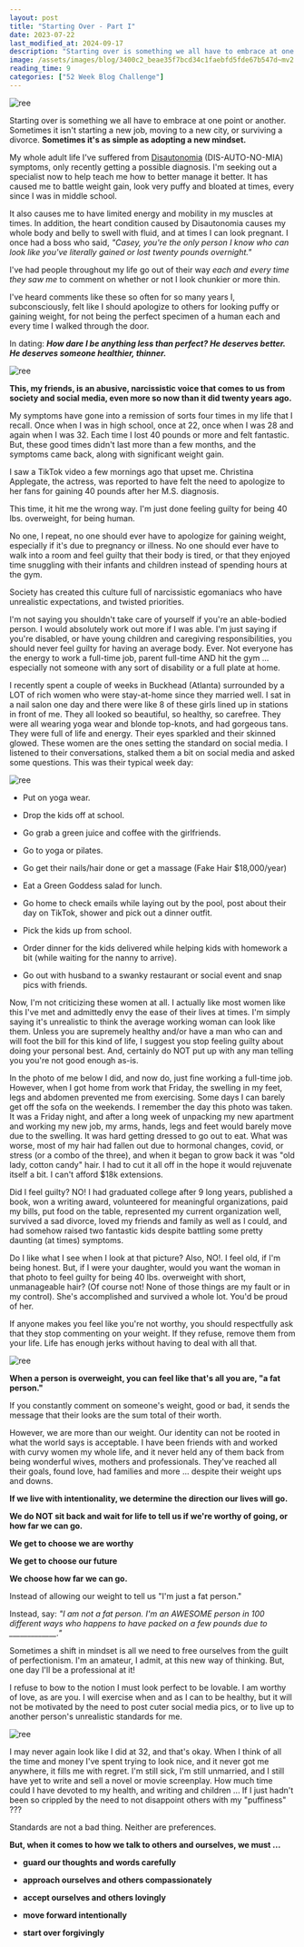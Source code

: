 ```yaml
---
layout: post
title: "Starting Over - Part I"
date: 2023-07-22
last_modified_at: 2024-09-17
description: "Starting over is something we all have to embrace at one point or another. Sometimes it isn't starting a new job, moving to a new city, or surviving a divorce. Sometimes it's as s…"
image: /assets/images/blog/3400c2_beae35f7bcd34c1faebfd5fde67b547d~mv2.png
reading_time: 9
categories: ["52 Week Blog Challenge"]
---
```


![ree](/assets/images/blog/3400c2_beae35f7bcd34c1faebfd5fde67b547d~mv2.png)

Starting over is something we all have to embrace at one point or another. Sometimes it isn't starting a new job, moving to a new city, or surviving a divorce. **Sometimes it's as simple as adopting a new mindset.**

My whole adult life I've suffered from [Disautonomia](https://my.clevelandclinic.org/health/diseases/6004-dysautonomia) (DIS-AUTO-NO-MIA) symptoms, only recently getting a possible diagnosis. I'm seeking out a specialist now to help teach me how to better manage it better. It has caused me to battle weight gain, look very puffy and bloated at times, every since I was in middle school.

It also causes me to have limited energy and mobility in my muscles at times. In addition, the heart condition caused by Disautonomia causes my whole body and belly to swell with fluid, and at times I can look pregnant. I once had a boss who said, _"Casey, you're the only person I know who can look like you've literally gained or lost twenty pounds overnight."_

I've had people throughout my life go out of their way _each and every time they saw me_ to comment on whether or not I look chunkier or more thin.

I've heard comments like these so often for so many years I, subconsciously, felt like I should apologize to others for looking puffy or gaining weight, for not being the perfect specimen of a human each and every time I walked through the door.

In dating: **_How dare I be anything less than perfect? He deserves better. He deserves someone healthier, thinner._**

![ree](/assets/images/blog/3400c2_f0d4ac66f2c3485daa166b42064ab3ab~mv2.jpg)

**This, my friends, is an abusive, narcissistic voice that comes to us from society and social media, even more so now than it did twenty years ago.**

My symptoms have gone into a remission of sorts four times in my life that I recall. Once when I was in high school, once at 22, once when I was 28 and again when I was 32. Each time I lost 40 pounds or more and felt fantastic. But, these good times didn't last more than a few months, and the symptoms came back, along with significant weight gain.

I saw a TikTok video a few mornings ago that upset me. Christina Applegate, the actress, was reported to have felt the need to apologize to her fans for gaining 40 pounds after her M.S. diagnosis.

This time, it hit me the wrong way. I'm just done feeling guilty for being 40 lbs. overweight, for being human.

No one, I repeat, no one should ever have to apologize for gaining weight, especially if it's due to pregnancy or illness. No one should ever have to walk into a room and feel guilty that their body is tired, or that they enjoyed time snuggling with their infants and children instead of spending hours at the gym.

Society has created this culture full of narcissistic egomaniacs who have unrealistic expectations, and twisted priorities.

I'm not saying you shouldn't take care of yourself if you're an able-bodied person. I would absolutely work out more if I was able. I'm just saying if you're disabled, or have young children and caregiving responsibilities, you should never feel guilty for having an average body. Ever. Not everyone has the energy to work a full-time job, parent full-time AND hit the gym ... especially not someone with any sort of disability or a full plate at home.

I recently spent a couple of weeks in Buckhead (Atlanta) surrounded by a LOT of rich women who were stay-at-home since they married well. I sat in a nail salon one day and there were like 8 of these girls lined up in stations in front of me. They all looked so beautiful, so healthy, so carefree. They were all wearing yoga wear and blonde top-knots, and had gorgeous tans. They were full of life and energy. Their eyes sparkled and their skinned glowed. These women are the ones setting the standard on social media. I listened to their conversations, stalked them a bit on social media and asked some questions. This was their typical week day:

![ree](/assets/images/blog/3400c2_61d75d9fba564892a12dc322447ef537~mv2.png)

*   Put on yoga wear.
    
*   Drop the kids off at school.
    
*   Go grab a green juice and coffee with the girlfriends.
    
*   Go to yoga or pilates.
    
*   Go get their nails/hair done or get a massage (Fake Hair $18,000/year)
    
*   Eat a Green Goddess salad for lunch.
    
*   Go home to check emails while laying out by the pool, post about their day on TikTok, shower and pick out a dinner outfit.
    
*   Pick the kids up from school.
    
*   Order dinner for the kids delivered while helping kids with homework a bit (while waiting for the nanny to arrive).
    
*   Go out with husband to a swanky restaurant or social event and snap pics with friends.
    

Now, I'm not criticizing these women at all. I actually like most women like this I've met and admittedly envy the ease of their lives at times. I'm simply saying it's unrealistic to think the average working woman can look like them. Unless you are supremely healthy and/or have a man who can and will foot the bill for this kind of life, I suggest you stop feeling guilty about doing your personal best. And, certainly do NOT put up with any man telling you you're not good enough as-is.

In the photo of me below I did, and now do, just fine working a full-time job. However, when I got home from work that Friday, the swelling in my feet, legs and abdomen prevented me from exercising. Some days I can barely get off the sofa on the weekends. I remember the day this photo was taken. It was a Friday night, and after a long week of unpacking my new apartment and working my new job, my arms, hands, legs and feet would barely move due to the swelling. It was hard getting dressed to go out to eat. What was worse, most of my hair had fallen out due to hormonal changes, covid, or stress (or a combo of the three), and when it began to grow back it was "old lady, cotton candy" hair. I had to cut it all off in the hope it would rejuvenate itself a bit. I can't afford $18k extensions.

Did I feel guilty? NO! I had graduated college after 9 long years, published a book, won a writing award, volunteered for meaningful organizations, paid my bills, put food on the table, represented my current organization well, survived a sad divorce, loved my friends and family as well as I could, and had somehow raised two fantastic kids despite battling some pretty daunting (at times) symptoms.

Do I like what I see when I look at that picture? Also, NO!. I feel old, if I'm being honest. But, if I were your daughter, would you want the woman in that photo to feel guilty for being 40 lbs. overweight with short, unmanageable hair? (Of course not! None of those things are my fault or in my control). She's accomplished and survived a whole lot. You'd be proud of her.

If anyone makes you feel like you're not worthy, you should respectfully ask that they stop commenting on your weight. If they refuse, remove them from your life. Life has enough jerks without having to deal with all that.

![ree](/assets/images/blog/3400c2_99faac9f12094923b4b2999de7f3431c~mv2.jpg)

**When a person is overweight, you can feel like that's all you are, "a fat person."**

If you constantly comment on someone's weight, good or bad, it sends the message that their looks are the sum total of their worth.

However, we are more than our weight. Our identity can not be rooted in what the world says is acceptable. I have been friends with and worked with curvy women my whole life, and it never held any of them back from being wonderful wives, mothers and professionals. They've reached all their goals, found love, had families and more ... despite their weight ups and downs.

**If we live with intentionality, we determine the direction our lives will go.**

**We do NOT sit back and wait for life to tell us if we're worthy of going, or how far we can go.**

**We get to choose we are worthy**

**We get to choose our future**

**We choose how far we can go.**  

Instead of allowing our weight to tell us "I'm just a fat person."

Instead, say: _"I am not a fat person. I'm an AWESOME person in 100 different ways who happens to have packed on a few pounds due to \_\_\_\_\_\_\_\_\_\_\_\_\_."_

Sometimes a shift in mindset is all we need to free ourselves from the guilt of perfectionism. I'm an amateur, I admit, at this new way of thinking. But, one day I'll be a professional at it!

I refuse to bow to the notion I must look perfect to be lovable. I am worthy of love, as are you. I will exercise when and as I can to be healthy, but it will not be motivated by the need to post cuter social media pics, or to live up to another person's unrealistic standards for me.

![ree](/assets/images/blog/11062b_34a2407d8d84426fac779f36b5059c45~mv2.jpg)

I may never again look like I did at 32, and that's okay. When I think of all the time and money I've spent trying to look nice, and it never got me anywhere, it fills me with regret. I'm still sick, I'm still unmarried, and I still have yet to write and sell a novel or movie screenplay. How much time could I have devoted to my health, and writing and children ... If I just hadn't been so crippled by the need to not disappoint others with my "puffiness" ???

Standards are not a bad thing. Neither are preferences.

**But, when it comes to how we talk to others and ourselves, we must ...**

*   **guard our thoughts and words carefully**
    
*   **approach ourselves and others compassionately**
    
*   **accept ourselves and others lovingly**
    
*   **move forward intentionally**
    
*   **start over forgivingly**
